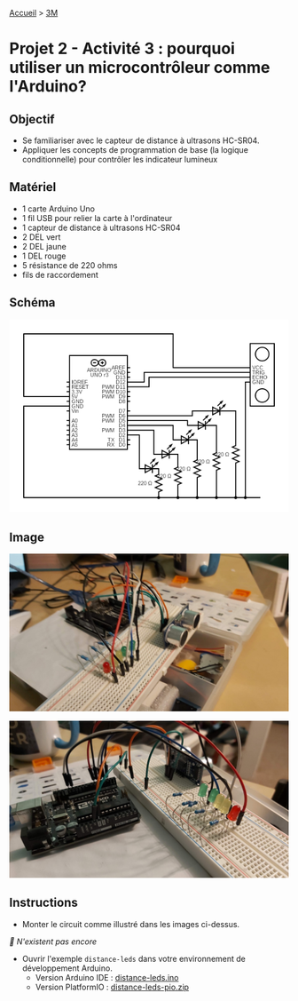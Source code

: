[Accueil](./index.md) > [3M](./acceuil3M.md#projet-2--circuits-électroniques-et-programmation)

# Projet 2 - Activité 3 : pourquoi utiliser un microcontrôleur comme l'Arduino?

## Objectif

* Se familiariser avec le capteur de distance à ultrasons HC-SR04.
* Appliquer les concepts de programmation de base (la logique conditionnelle) pour contrôler les indicateur lumineux

## Matériel

* 1 carte Arduino Uno
* 1 fil USB pour relier la carte à l'ordinateur
* 1 capteur de distance à ultrasons HC-SR04
* 2 DEL vert
* 2 DEL jaune
* 1 DEL rouge
* 5 résistance de 220 ohms
* fils de raccordement

## Schéma

![schéma](./images/p2/schematic-act4.png)

## Image

![distance 1](./images/p2/distance1.jpg)

![distance 2](./images/p2/distance2.jpg)


## Instructions

* Monter le circuit comme illustré dans les images ci-dessus.

_🚧 N'existent pas encore_
* Ouvrir l'exemple `distance-leds` dans votre environnement de développement Arduino. 
    * Version Arduino IDE : [distance-leds.ino](./code/arduinoide/distance-leds.ino)
    * Version PlatformIO : [distance-leds-pio.zip](./code/platformio/distance-leds-pio.zip)